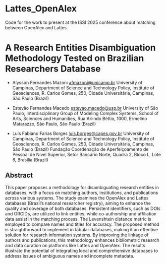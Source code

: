 # Lattes_OpenAlex
Code for the work to present at the ISSI 2025 conference about matching between OpenAlex and Lattes.


# A Research Entities Disambiguation Methodology Tested on Brazilian Researchers Database

- Alysson Fernandes Mazoni
afmazoni@unicamp.br
University of Campinas, Department of Science and Technology Policy, Institute of Geosciences, R. Carlos Gomes, 250, Cidade Universitária, Campinas, São Paulo (Brazil)

- Estevão Fernandes Macedo
estevao.macedo@usp.br
University of São Paulo, Interdisciplinary Group of Modeling Complex Systems, School of Arts, Sciences and Humanities, Rua Arlindo Béttio, 1000, Ermelino Matarazzo, São Paulo, São Paulo (Brazil)

- Luís Fabiano Farias Borges
luis.borges@capes.gov.br
University of Campinas, Department of Science and Technology Policy, Institute of Geosciences, R. Carlos Gomes, 250, Cidade Universitária, Campinas, São Paulo (Brazil)
Fundação Coordenação de Aperfeiçoamento de Pessoal de Nível Superior, Setor Bancário Norte, Quadra 2, Bloco L, Lote 6, Brasília (Brazil)

## Abstract
This paper proposes a methodology for disambiguating research entities in databases, with a focus on matching authors, institutions, and publications across various systems. The study examines the OpenAlex and Lattes databases (Brazil’s national researcher registry), aiming to enhance the quality and coverage of both databases. Persistent identifiers, such as DOIs and ORCIDs, are utilized to link entities, while co-authorship and affiliation data assist in the matching process. The Levenshtein distance metric is employed to compare names and titles for accuracy. The proposed method is straightforward to implement in tabular databases, making it an effective solution for research information systems. By improving the linkage of authors and publications, this methodology enhances bibliometric research and data curation on platforms like Lattes and OpenAlex. The results illustrate the potential of integrating local and comprehensive databases to address issues of ambiguous names and incomplete metadata.
